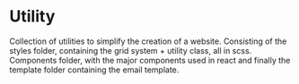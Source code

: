 
# Utility 

Collection of utilities to simplify the creation of a website.
Consisting of the styles folder, containing the grid system + utility class, all in scss.
Components folder, with the major components used in react and finally the template folder containing the email template.
